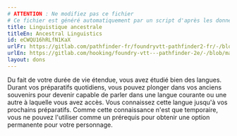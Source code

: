 ```yaml
---
# ATTENTION : Ne modifiez pas ce fichier
# Ce fichier est généré automatiquement par un script d'après les données du module Foundry VTT officiel et de sa traduction
title: Linguistique ancestrale
titleEn: Ancestral Linguistics
id: eCWQU16hRLfN1KaX
urlFr: https://gitlab.com/pathfinder-fr/foundryvtt-pathfinder2-fr/-/blob/master/data/feats/eCWQU16hRLfN1KaX.htm
urlEn: https://gitlab.com/hooking/foundry-vtt---pathfinder-2e/-/blob/master/packs/data/feats.db/ancestral-linguistics.json
layout: dons
---
```

Du fait de votre durée de vie étendue, vous avez étudié bien des langues. Durant vos préparatifs quotidiens, vous pouvez plonger dans vos anciens souvenirs pour devenir capable de parler dans une langue courante ou une autre à laquelle vous avez accès. Vous connaissez cette langue jusqu'à vos prochains préparatifs. Comme cette connaissance n'est que temporaire, vous ne pouvez l'utiliser comme un prérequis pour obtenir une option permanente pour votre personnage.

